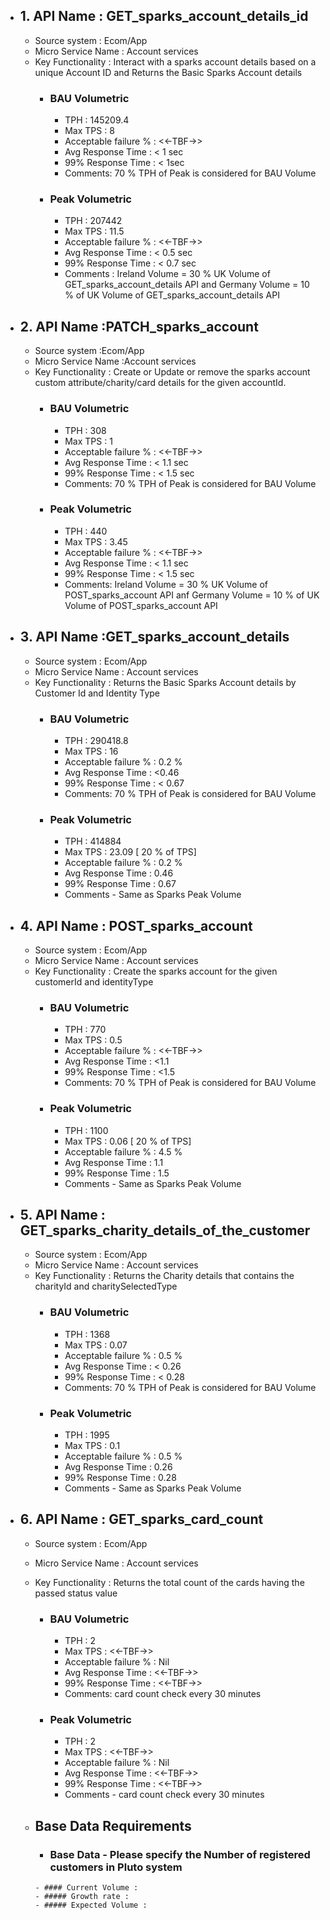 
- ## 1. API Name : GET_sparks_account_details_id
  - Source system : Ecom/App
  - Micro Service Name : Account services
  - Key Functionality : Interact with a sparks account details based on a unique Account ID and Returns the Basic Sparks Account details
    - ### BAU Volumetric
         - TPH : 145209.4
         - Max TPS : 8
         - Acceptable failure % : <<-TBF->> 
         - Avg Response Time : < 1 sec
         - 99% Response Time : < 1sec
         - Comments: 70 % TPH of Peak is considered for BAU Volume
     - ### Peak Volumetric
         - TPH : 207442
         - Max TPS : 11.5
         - Acceptable failure % : <<-TBF->>
         - Avg Response Time : < 0.5 sec
         - 99% Response Time : < 0.7 sec
         - Comments : Ireland Volume = 30 % UK Volume of GET_sparks_account_details API and Germany Volume = 10 % of UK Volume  of GET_sparks_account_details API
         
- ## 2. API Name :PATCH_sparks_account
  - Source system :Ecom/App
  - Micro Service Name :Account services
  - Key Functionality : Create or Update or remove the sparks account custom attribute/charity/card details for the given accountId.
    - ### BAU Volumetric
         - TPH : 308
         - Max TPS : 1
         - Acceptable failure % : <<-TBF->>
         - Avg Response Time : < 1.1 sec
         - 99% Response Time : < 1.5 sec
         - Comments: 70 % TPH of Peak is considered for BAU Volume
     - ### Peak Volumetric
         - TPH : 440 
         - Max TPS : 3.45
         - Acceptable failure % : <<-TBF->>
         - Avg Response Time : < 1.1 sec
         - 99% Response Time : < 1.5 sec
         - Comments: Ireland Volume = 30 % UK Volume of POST_sparks_account API anf Germany Volume = 10 % of UK Volume of POST_sparks_account API
         
- ## 3. API Name :GET_sparks_account_details
  - Source system : Ecom/App
  - Micro Service Name : Account services
  - Key Functionality : Returns the Basic Sparks Account details by Customer Id and Identity Type
    - ### BAU Volumetric
         - TPH : 290418.8
         - Max TPS : 16
         - Acceptable failure % : 0.2 % 
         - Avg Response Time : <0.46
         - 99% Response Time : < 0.67
         - Comments: 70 % TPH of Peak is considered for BAU Volume
     - ### Peak Volumetric
         - TPH : 414884
         - Max TPS : 23.09 [ 20 % of TPS]
         - Acceptable failure % : 0.2 %
         - Avg Response Time : 0.46
         - 99% Response Time : 0.67  
         - Comments - Same as Sparks Peak Volume
         
- ## 4. API Name : POST_sparks_account
  - Source system : Ecom/App
  - Micro Service Name : Account services
  - Key Functionality : Create the sparks account for the given customerId and identityType 
    - ### BAU Volumetric
         - TPH : 770
         - Max TPS : 0.5
         - Acceptable failure % : <<-TBF->>
         - Avg Response Time : <1.1
         - 99% Response Time : <1.5
         - Comments: 70 % TPH of Peak is considered for BAU Volume         
     - ### Peak Volumetric
         - TPH : 1100
         - Max TPS : 0.06 [ 20 % of TPS]
         - Acceptable failure % : 4.5 %
         - Avg Response Time : 1.1
         - 99% Response Time : 1.5
         - Comments - Same as Sparks Peak Volume
         
- ## 5. API Name : GET_sparks_charity_details_of_the_customer
  - Source system : Ecom/App
  - Micro Service Name : Account services
  - Key Functionality : Returns the Charity details that contains the charityId and charitySelectedType
    - ### BAU Volumetric
         - TPH : 1368
         - Max TPS : 0.07
         - Acceptable failure % : 0.5 %
         - Avg Response Time : < 0.26
         - 99% Response Time : < 0.28
         - Comments: 70 % TPH of Peak is considered for BAU Volume
     - ### Peak Volumetric
         - TPH : 1995
         - Max TPS : 0.1
         - Acceptable failure % : 0.5 %
         - Avg Response Time : 0.26
         - 99% Response Time : 0.28
         - Comments - Same as Sparks Peak Volume
         
- ## 6. API Name : GET_sparks_card_count
  - Source system : Ecom/App
  - Micro Service Name : Account services
  - Key Functionality : Returns the total count of the cards having the passed status value
    - ### BAU Volumetric
         - TPH : 2
         - Max TPS : <<-TBF->>
         - Acceptable failure % : Nil
         - Avg Response Time : <<-TBF->>
         - 99% Response Time : <<-TBF->>
         - Comments: card count check every 30 minutes
     - ### Peak Volumetric
         - TPH : 2
         - Max TPS : <<-TBF->>
         - Acceptable failure % : Nil
         - Avg Response Time : <<-TBF->>
         - 99% Response Time :  <<-TBF->>
         - Comments - card count check every 30 minutes
      
  - ## Base Data Requirements
       - ### Base  Data -  Please specify the Number of registered customers in Pluto system
        - #### Current Volume :   
        - ##### Growth rate :
        - ##### Expected Volume :       
